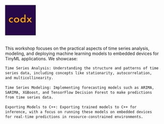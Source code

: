 <div>
    <img src="logo.png" alt="CodX" height="100px" width="100px">
</div>
<br/>

This workshop focuses on the practical aspects of time series analysis, modeling, and deploying machine learning models to embedded devices for TinyML applications. We showcase:

    Time Series Analysis: Understanding the structure and patterns of time series data, including concepts like stationarity, autocorrelation, and multicollinearity.

    Time Series Modeling: Implementing forecasting models such as ARIMA, SARIMA, XGBoost, and TensorFlow Decision Forest to make predictions from time series data.

    Exporting Models to C++: Exporting trained models to C++ for inference, with a focus on running these models on embedded devices for real-time predictions in resource-constrained environments.
